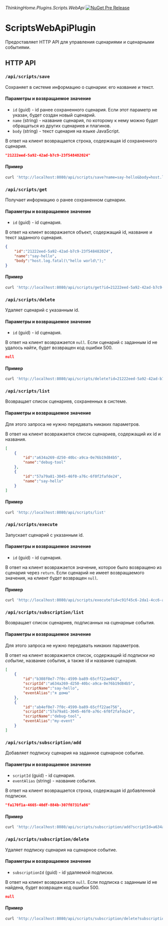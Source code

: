 *ThinkingHome.Plugins.Scripts.WebApi*  [![NuGet Pre Release](https://img.shields.io/nuget/vpre/ThinkingHome.Plugins.Scripts.WebApi.svg)]()

# ScriptsWebApiPlugin

Предоставляет HTTP API для управления сценариями и сценарными событиями. 

## HTTP API

### `/api/scripts/save`

Сохраняет в системе информацию о сценарии: его название и текст.

#### Параметры и возвращаемое значение

- `id` (guid) - id ранее сохраненного сценария. Если этот параметр не указан, будет создан новый сценарий.  
- `name` (string) - название сценария, по которому к нему можно будет обращаться из других сценариев и плагинов.
- `body` (string) - текст сценария на языке JavaScript.

В ответ на клиент возвращается строка, содержащая id сохраненного сценария.

```json
"21222eed-5a92-42ad-b7c9-23f548482024"
```

#### Пример

```bash
curl 'http://localhost:8080/api/scripts/save?name=say-hello&body=host.log.fatal(%22hello%20world%22);'
```

### `/api/scripts/get`

Получает информацию о ранее сохраненном сценарии.

#### Параметры и возвращаемое значение

- `id` (guid) - id сценария.

В ответ на клиент возвражается объект, содержащий id, название и текст заданного сценария.

```json
{
    "id":"21222eed-5a92-42ad-b7c9-23f548482024",
    "name":"say-hello",
    "body":"host.log.fatal(\"hello world\");"
}
```

#### Пример

```bash
curl 'http://localhost:8080/api/scripts/get?id=21222eed-5a92-42ad-b7c9-23f548482024'
```

### `/api/scripts/delete`

Удаляет сценарий с указанным id.

#### Параметры и возвращаемое значение

- `id` (guid) - id сценария.

В ответ на клиент возвражается `null`. Если сценарий с заданным id не удалось найти, будет возвращен код ошибки 500. 

```json
null
```

#### Пример

```bash
curl 'http://localhost:8080/api/scripts/delete?id=21222eed-5a92-42ad-b7c9-23f548482024'
```

### `/api/scripts/list`

Возвращает список сценариев, сохраненных в системе.

#### Параметры и возвращаемое значение

Для этого запроса не нужно передавать никаких параметров.

В ответ на клиент возвражается список сценариев, содержащий их id и названия.

```json
[
    {
        "id":"a634a269-d250-40bc-a9ca-0e76b19d84b5",
        "name":"debug-tool"
    },
    {
        "id":"57a79a81-3045-46f0-a76c-6f0f2fafde24",
        "name":"say-hello"
    }
]
```

#### Пример

```bash
curl 'http://localhost:8080/api/scripts/list'
```

### `/api/scripts/execute`

Запускает сценарий с указанным id.

#### Параметры и возвращаемое значение

- `id` (guid) - id сценария.

В ответ на клиент возвражается значение, которое было возвращено из сценария через `return`. Если сценарий не имеет возвращаемого значения, на клиент будет возвращен `null`. 

#### Пример

```bash
curl 'http://localhost:8080/api/scripts/execute?id=c91f45c6-2da1-4cc6-a2b8-8190adf5144f'
```

### `/api/scripts/subscription/list`

Возвращает список сценариев, подписанных на сценарные события.

#### Параметры и возвращаемое значение

Для этого запроса не нужно передавать никаких параметров.

В ответ на клиент возвражается список, содержащий id *подписки на событие*, название события, а также id и название сценария.

```json
[
    {
        "id":"b308f0e7-7f0c-4599-ba89-65cff22ae043",
        "scriptId":"a634a269-d250-40bc-a9ca-0e76b19d84b5",
        "scriptName":"say-hello",
        "eventAlias":"я дома"
    },
    {
        "id":"ab4ef0e7-7f0c-4599-ba89-65cff22ae756",
        "scriptId":"57a79a81-3045-46f0-a76c-6f0f2fafde24",
        "scriptName":"debug-tool",
        "eventAlias":"my-event"
    }
]
```

### `/api/scripts/subscription/add`

Добавляет подписку сценария на заданное сценарное событие.

#### Параметры и возвращаемое значение

- `scriptId` (guid) - id сценария.
- `eventAlias` (string) - название события.

В ответ на клиент возвращается строка, содержащая id добавленной подписки.

```json
"fa170f1a-4665-40df-884b-307f0731fa86"
```

#### Пример

```bash
curl 'http://localhost:8080/api/scripts/subscription/add?scriptId=a634a269-d250-40bc-a9ca-0e76b19d84b5&eventAlias=my-event'
```

### `/api/scripts/subscription/delete`

Удаляет подписку сценария на сценарное событие.

#### Параметры и возвращаемое значение

- `subscriptionId` (guid) - id удаляемой подписки.

В ответ на клиент возвражается `null`. Если подписка с заданным id не найдена, будет возвращен код ошибки 500. 

```json
null
```

#### Пример

```bash
curl 'http://localhost:8080/api/scripts/subscription/delete?subscriptionId=fa170f1a-4665-40df-884b-307f0731fa86'
```
